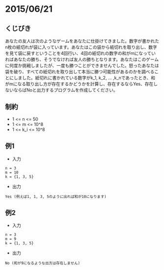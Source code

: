 # 2015/06/21

## くじびき

あなたの友人は次のようなゲームをあなたに仕掛けてきました。数字が書かれたn枚の紙切れが袋に入っています。あなたはこの袋から紙切れを取り出し、数字を見て袋に戻すということを4回行い、4回の紙切れの数字の和がmになっていればあなたの勝ち、そうでなければ友人の勝ちとなります。あなたはこのゲームに何度か挑戦しましたが、一度も勝つことができませんでした。怒ったあなたは袋を破り、すべての紙切れを取り出して本当に勝つ可能性があるのかを調べることにしました。紙切れに書かれている数字がk_1, k_2, ... ,k_nであったとき、和がmになる取り出し方が存在するかどうかを計算し、存在するならYes、存在しないならばNoと出力するプログラムを作成してください。


## 制約

* 1 <= n <= 50
* 1 <= m <= 10^8
* 1 <= k_i <= 10^8


## 例1

* 入力

```
n = 3
m = 10
k = {1, 3, 5}
```

* 出力

```
Yes (例えば1, 1, 3, 5のように出れば和が10になります)
```


## 例2

* 入力

```
n = 3
m = 9
k = {1, 3, 5}
```

* 出力

```
No (和が9になるような出方は存在しません)
```


